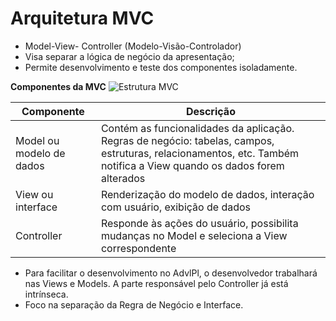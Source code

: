 # Arquitetura MVC
- Model-View- Controller (Modelo-Visão-Controlador)
- Visa separar a lógica de negócio da apresentação;
- Permite desenvolvimento e teste dos componentes isoladamente.

**Componentes da MVC**
![Estrutura MVC](imagem1.PNG "Estrutrura MVC")

| Componente               | Descrição                                                                                                                                                            |
|--------------------------|----------------------------------------------------------------------------------------------------------------------------------------------------------------------|
| Model ou modelo de dados | Contém as funcionalidades da aplicação. Regras de negócio: tabelas, campos, estruturas, relacionamentos, etc. Também notifica a View quando os dados forem alterados |
| View ou interface        | Renderização do modelo de dados, interação com usuário, exibição de dados                                                                                            |
| Controller               | Responde às ações do usuário, possibilita mudanças no Model e seleciona a View correspondente                                                                        |

- Para facilitar o desenvolvimento no AdvlPl, o desenvolvedor trabalhará nas Views e Models. A parte responsável pelo Controller já está intrínseca.
- Foco na separação da Regra de Negócio e Interface.
